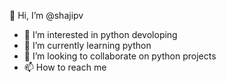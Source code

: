 👋 Hi, I’m @shajipv
- 👀 I’m interested in python devoloping
- 🌱 I’m currently learning python
- 💞️ I’m looking to collaborate on python projects
- 📫 How to reach me 

<!---
shajipv/shajipv is a ✨ special ✨ repository because its `README.md` (this file) appears on your GitHub profile.
You can click the Preview link to take a look at your changes.
--->
